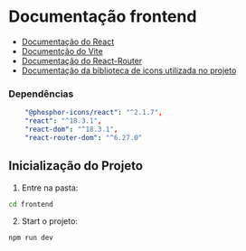 # Documentação frontend

- [Documentação do React](https://react.dev/)
- [Documentção do Vite](https://vite.dev/)
- [Documentação do React-Router](https://reactrouter.com/en/main)
- [Documentação da biblioteca de icons utilizada no projeto](https://phosphoricons.com/)

### Dependências

```yaml
    "@phosphor-icons/react": "^2.1.7",
    "react": "^18.3.1",
    "react-dom": "^18.3.1",
    "react-router-dom": "^6.27.0"
```

## Inicialização do Projeto

1. Entre na pasta:

  ```bash
  cd frontend
  ```
2. Start o projeto:

  ```bash
  npm run dev
  ```
